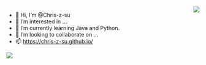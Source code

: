<img align="right" src="https://github-readme-stats.vercel.app/api?username=Chris-z-su&show_icons=true&icon_color=CE1D2D&text_color=718096&bg_color=ffffff&hide_title=true" />

- 👋 Hi, I’m @Chris-z-su
- 👀 I’m interested in ...
- 🌱 I’m currently learning Java and Python.
- 💞️ I’m looking to collaborate on ...
- 📫 https://chris-z-su.github.io/

![](https://raw.githubusercontent.com/Chris-z-su/Chris-z-su/main/assets/github-contribution-grid-snake.svg)

<!---
Chris-z-su/Chris-z-su is a ✨ special ✨ repository because its `README.md` (this file) appears on your GitHub profile.
You can click the Preview link to take a look at your changes.
--->

<!-- ![Chris-z-su's github stats](https://github-readme-stats.vercel.app/api/top-langs/?username=Chris-z-su&layout=compact) -->

<!-- <p align="center"> 
  Visitor count<br>
  <img src="https://profile-counter.glitch.me/sagar-viradiya/count.svg" />
</p> -->
